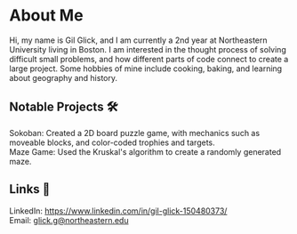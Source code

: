 # About Me
Hi, my name is Gil Glick, and I am currently a 2nd year at Northeastern University living in Boston. I am interested in the thought process of solving difficult small problems, and how different parts of code connect to create a large project. Some hobbies of mine include cooking, baking, and learning about geography and history. 

## Notable Projects 🛠️
Sokoban: Created a 2D board puzzle game, with mechanics such as moveable blocks, and color-coded trophies and targets.    
Maze Game: Used the Kruskal's algorithm to create a randomly generated maze.  

## Links 📎
LinkedIn: https://www.linkedin.com/in/gil-glick-150480373/  
Email: glick.g@northeastern.edu  
<!--
**glickgNU/glickgNU** is a ✨ _special_ ✨ repository because its `README.md` (this file) appears on your GitHub profile.

Here are some ideas to get you started:

- 🔭 I’m currently working on ...
- 🌱 I’m currently learning ...
- 👯 I’m looking to collaborate on ...
- 🤔 I’m looking for help with ...
- 💬 Ask me about ...
- 📫 How to reach me: ...
- 😄 Pronouns: ...
- ⚡ Fun fact: ...
-->
